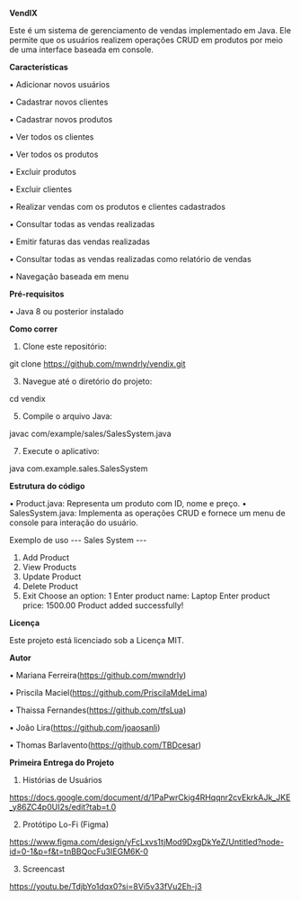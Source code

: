 **VendIX**

Este é um sistema de gerenciamento de vendas implementado em Java. Ele permite que os usuários realizem operações CRUD em produtos por meio de uma interface baseada em console.

**Características**

•	Adicionar novos usuários

•	Cadastrar novos clientes

•	Cadastrar novos produtos

•	Ver todos os clientes

•	Ver todos os produtos

•	Excluir produtos

•	Excluir clientes

•	Realizar vendas com os produtos e clientes cadastrados

•	Consultar todas as vendas realizadas

•	Emitir faturas das vendas realizadas

•	Consultar todas as vendas realizadas como relatório de vendas

•	Navegação baseada em menu

**Pré-requisitos**

•	Java 8 ou posterior instalado

**Como correr**

1.	Clone este repositório:
   
git clone https://github.com/mwndrly/vendix.git

3.	Navegue até o diretório do projeto:
   
cd vendix

5.	Compile o arquivo Java:
   
javac com/example/sales/SalesSystem.java

7.	Execute o aplicativo:
   
java com.example.sales.SalesSystem

**Estrutura do código**

•	Product.java: Representa um produto com ID, nome e preço.
•	SalesSystem.java: Implementa as operações CRUD e fornece um menu de console para interação do usuário.

Exemplo de uso
--- Sales System ---
1. Add Product
2. View Products
3. Update Product
4. Delete Product
5. Exit
Choose an option: 1
Enter product name: Laptop
Enter product price: 1500.00
Product added successfully!

**Licença**

Este projeto está licenciado sob a Licença MIT.

**Autor**

•	Mariana Ferreira(https://github.com/mwndrly)

•	Priscila Maciel(https://github.com/PriscilaMdeLima)

•	Thaissa Fernandes(https://github.com/tfsLua)

•	João Lira(https://github.com/joaosanli)

•  Thomas Barlavento(https://github.com/TBDcesar)


**Primeira Entrega do Projeto**

1.	Histórias de Usuários

   https://docs.google.com/document/d/1PaPwrCkig4RHqqnr2cvEkrkAJk_JKE_y86ZC4p0UI2s/edit?tab=t.0
  	
2.	Protótipo Lo-Fi (Figma)

   https://www.figma.com/design/yFcLxvs1tjMod9DxgDkYeZ/Untitled?node-id=0-1&p=f&t=tnBBQocFu3IEGM6K-0
   
3.	Screencast

   https://youtu.be/TdjbYo1dqx0?si=8Vi5v33fVu2Eh-j3



